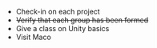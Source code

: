 
- Check-in on each project
- ~~Verify that each group has been formed~~
- Give a class on Unity basics
- Visit Maco